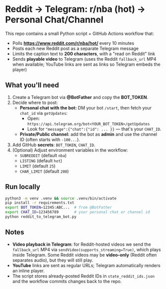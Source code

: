 # Reddit → Telegram: r/nba (hot) → Personal Chat/Channel

This repo contains a small Python script + GitHub Actions workflow that:
- Polls **https://www.reddit.com/r/nba/hot/** every 10 minutes
- Posts each new Reddit post as a separate Telegram message
- Limits the caption text to **200 characters**, with a "read on Reddit" link
- Sends **playable video** to Telegram (uses the Reddit `fallback_url` MP4 when available; YouTube links are sent as links so Telegram embeds the player)

## What you'll need

1) Create a Telegram bot via **@BotFather** and copy the **BOT_TOKEN**.  
2) Decide where to post:
   - **Personal chat with the bot:** DM your bot `/start`, then fetch your `chat_id` via `getUpdates`:
     - Open: `https://api.telegram.org/bot<YOUR_BOT_TOKEN>/getUpdates`
     - Look for `"message":{"chat":{"id": ... }}` — that's your `CHAT_ID`.
   - **Private/Public channel:** add the bot as **admin** and use the channel ID (often starts with `-100...`).
3) Add GitHub **secrets**: `BOT_TOKEN`, `CHAT_ID`.
4) (Optional) Adjust environment variables in the workflow:
   - `SUBREDDIT` (default `nba`)
   - `LISTING` (default `hot`)
   - `LIMIT` (default `25`)
   - `CHAR_LIMIT` (default `200`)

## Run locally

```bash
python3 -m venv .venv && source .venv/bin/activate
pip install -r requirements.txt
export BOT_TOKEN=12345:ABC...  # from @BotFather
export CHAT_ID=123456789       # your personal chat or channel id
python reddit_to_telegram_bot.py
```

## Notes

- **Video playback in Telegram**: for Reddit-hosted videos we send the `fallback_url` MP4 via `sendVideo(supports_streaming=True)`, which plays inside Telegram. Some Reddit videos may be **video-only** (Reddit often separates audio), but they will still play.
- **YouTube** links are sent as regular URLs; Telegram automatically renders an inline player.
- The script stores already-posted Reddit IDs in `state_reddit_ids.json` and the workflow commits changes back to the repo.
